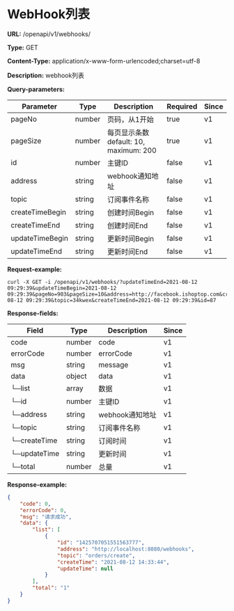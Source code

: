 # WebHook列表

**URL:** /openapi/v1/webhooks/

**Type:** GET

**Content-Type:** application/x-www-form-urlencoded;charset=utf-8

**Description:** webhook列表

**Query-parameters:**

| Parameter       | Type   | Description                      | Required | Since |
| --------------- | ------ | -------------------------------- | -------- | ----- |
| pageNo          | number | 页码，从1开始                          | true     | v1    |
| pageSize        | number | 每页显示条数 default: 10, maximum: 200 | true     | v1    |
| id              | number | 主键ID                             | false    | v1    |
| address         | string | webhook通知地址                      | false    | v1    |
| topic           | string | 订阅事件名称                           | false    | v1    |
| createTimeBegin | string | 创建时间Begin                        | false    | v1    |
| createTimeEnd   | string | 创建时间End                          | false    | v1    |
| updateTimeBegin | string | 更新时间Begin                        | false    | v1    |
| updateTimeEnd   | string | 更新时间End                          | false    | v1    |

**Request-example:**

```
curl -X GET -i /openapi/v1/webhooks/?updateTimeEnd=2021-08-12 09:29:39&updateTimeBegin=2021-08-12 09:29:39&pageNo=903&pageSize=10&address=http://facebook.ishoptop.com&createTimeBegin=2021-08-12 09:29:39&topic=34kwex&createTimeEnd=2021-08-12 09:29:39&id=87
```

**Response-fields:**

| Field             | Type   | Description | Since |
| ----------------- | ------ | ----------- | ----- |
| code              | number | code        | v1    |
| errorCode         | number | errorCode   | v1    |
| msg               | string | message     | v1    |
| data              | object | data        | v1    |
| └─list            | array  | 数据          | v1    |
|      └─id         | number | 主键ID        | v1    |
|      └─address    | string | webhook通知地址 | v1    |
|      └─topic      | string | 订阅事件名称      | v1    |
|      └─createTime | string | 订阅时间        | v1    |
|      └─updateTime | string | 更新时间        | v1    |
| └─total           | number | 总量          | v1    |

**Response-example:**

```json
{
    "code": 0,
    "errorCode": 0,
    "msg": "请求成功",
    "data": {
        "list": [
            {
                "id": "1425707051551563777",
                "address": "http://localhost:8080/webhooks",
                "topic": "orders/create",
                "createTime": "2021-08-12 14:33:44",
                "updateTime": null
            }
        ],
        "total": "1"
    }
}
```
